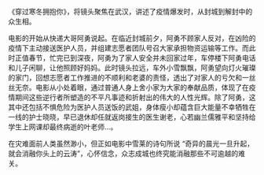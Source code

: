 《穿过寒冬拥抱你》，将镜头聚焦在武汉，讲述了疫情爆发时，从封城到解封中的众生相。

电影的开始从快递大哥阿勇说起。在临近封城前夕，阿勇不顾家人反对，在凶险的疫情下主动接送医护人员，并组建志愿者团队号召大家承担物资运输等工作。而此时正值春节，忙完已到深夜，阿勇为了家人安全并未回家过年，车停楼下阿勇电话和儿子闲聊，让他照顾好妈妈。此时镜头拉远，车外小雪飘飘，阿勇望向灯火璀璨的家门，回想志愿者工作推进的不顺利和老婆的责怪，透出了对家人的亏欠和一丝丝无奈。电影从小处着眼，通过普通人身上舍小家为大家的奉献品质，体现了在疫情期间这些逆行者所塑造的不平凡事迹和折射出的伟大的人性光辉。除了阿勇，这其中还包括不惧危险为医护人员送饭的武姐，身体瘦小却蕴含巨大能量不幸牺牲在一线的护士晓晓，早已退休却任就返岗接生的医生谢老，心若幽兰儒雅平和坚持给学生上网课却最终病逝的叶老师...。

在灾难面前人类虽然渺小，但正如电影中雪莱的诗句所说 “奇异的晨光一旦升起，就会消融你头上的云涛”，心怀信念，众志成城也终究能消融那些不可逾越的难关。